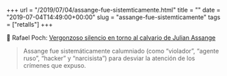 +++
url = "/2019/07/04/assange-fue-sistemticamente.html"
title = ""
date = "2019-07-04T14:49:00+00:00"
slug = "assange-fue-sistemticamente"
tags = ["retalls"]
+++

📎 Rafael Poch: [Vergonzoso silencio en torno al calvario de Julian Assange](https://ctxt.es/es/20190703/Firmas/27094/Rafael-Poch-tribuna-Assange-ONU-Derechos-Humanos-prensa-medios-Trump.htm)

> Assange fue sistemáticamente calumniado (como “violador”, “agente ruso”, “hacker” y “narcisista”) para desviar la atención de los crímenes que expuso.

